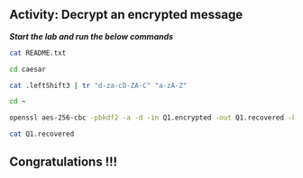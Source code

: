 


##  Activity: Decrypt an encrypted message


***Start the lab and run the below commands***


```bash
cat README.txt

cd caesar

cat .leftShift3 | tr "d-za-cD-ZA-C" "a-zA-Z"

cd ~

openssl aes-256-cbc -pbkdf2 -a -d -in Q1.encrypted -out Q1.recovered -k ettubrute

cat Q1.recovered
```

## Congratulations !!!
